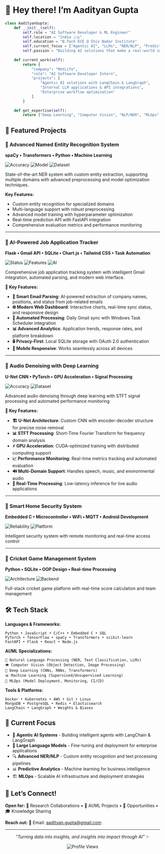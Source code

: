 # 👋 Hey there! I’m Aadityan Gupta

```python
class AadityanGupta:
    def __init__(self):
        self.role = "AI Software Developer & ML Engineer"
        self.location = "India 🇮🇳"
        self.education = "B.Tech ECE @ Shiv Nadar Institute"
        self.current_focus = ["Agentic AI", "LLMs", "NER/NLP", "Predictive Analytics"]
        self.passion = "Building AI solutions that make a real-world impact"
    
    def current_work(self):
        return {
            "company": "MetLife",
            "role": "AI Software Developer Intern", 
            "projects": [
                "Agentic AI solutions with LangChain & LangGraph",
                "Internal LLM applications & API integrations",
                "Enterprise workflow optimization"
            ]
        }
    
    def get_expertise(self):
        return ["Deep Learning", "Computer Vision", "NLP/NER", "MLOps", "Signal Processing"]
```

## 🚀 Featured Projects

### 🧠 Advanced Named Entity Recognition System

**spaCy • Transformers • Python • Machine Learning**

![Accuracy](https://img.shields.io/badge/F1_Score-94%25-brightgreen?style=for-the-badge)
![Model](https://img.shields.io/badge/Model-Custom_spaCy-blue?style=for-the-badge)
![Dataset](https://img.shields.io/badge/Dataset-Multi_Domain-orange?style=for-the-badge)

State-of-the-art NER system with custom entity extraction, supporting multiple domains with advanced preprocessing and model optimization techniques.

**Key Features:**

- Custom entity recognition for specialized domains
- Multi-language support with robust preprocessing
- Advanced model training with hyperparameter optimization
- Real-time prediction API with FastAPI integration
- Comprehensive evaluation metrics and performance monitoring

-----

### 🤖 AI-Powered Job Application Tracker

**Flask • Gmail API • SQLite • Chart.js • Tailwind CSS • Task Automation**

![Status](https://img.shields.io/badge/Status-Production_Ready-brightgreen?style=for-the-badge)
![Features](https://img.shields.io/badge/Features-Full_Stack-blue?style=for-the-badge)
![AI](https://img.shields.io/badge/AI-Smart_Parsing-orange?style=for-the-badge)

Comprehensive job application tracking system with intelligent Gmail integration, automated parsing, and modern web interface.

**🌟 Key Features:**

- **🧠 Smart Email Parsing**: AI-powered extraction of company names, positions, and status from job-related emails
- **🌐 Modern Web Dashboard**: Interactive charts, real-time sync status, and responsive design
- **🔄 Automated Processing**: Daily Gmail sync with Windows Task Scheduler integration
- **📊 Advanced Analytics**: Application trends, response rates, and platform breakdown
- **🔒 Privacy-First**: Local SQLite storage with OAuth 2.0 authentication
- **📱 Mobile Responsive**: Works seamlessly across all devices

 ------

### 🎵 Audio Denoising with Deep Learning

**U-Net CNN • PyTorch • GPU Acceleration • Signal Processing**

![Accuracy](https://img.shields.io/badge/Accuracy-88%25-brightgreen?style=for-the-badge)
![Dataset](https://img.shields.io/badge/Dataset-Voice_Bank_DEMAND-blue?style=for-the-badge)

Advanced audio denoising through deep learning with STFT signal processing and automated performance monitoring

**🎯 Key Features:**

- **🏗️ U-Net Architecture**: Custom CNN with encoder-decoder structure for precise noise removal
- **📊 STFT Processing**: Short-Time Fourier Transform for frequency domain analysis
- **⚡ GPU Acceleration**: CUDA-optimized training with distributed computing support
- **📈 Performance Monitoring**: Real-time metrics tracking and automated evaluation
- **🔊 Multi-Domain Support**: Handles speech, music, and environmental audio
- **📱 Real-Time Processing**: Low-latency inference for live audio applications


-----

### 🔐 Smart Home Security System

**Embedded C • Microcontroller • WiFi • MQTT • Android Development**

![Reliability](https://img.shields.io/badge/Reliability-100%25-brightgreen?style=for-the-badge)
![Platform](https://img.shields.io/badge/Platform-IoT-orange?style=for-the-badge)

Intelligent security system with remote monitoring and real-time access control

-----

### 🏏 Cricket Game Management System

**Python • SQLite • OOP Design • Real-time Processing**

![Architecture](https://img.shields.io/badge/Architecture-Scalable-blue?style=for-the-badge)
![Backend](https://img.shields.io/badge/Backend-Custom_Algorithms-green?style=for-the-badge)

Full-stack cricket game platform with real-time score calculation and team management

## 🛠️ Tech Stack

**Languages & Frameworks:**

```
Python • JavaScript • C/C++ • Embedded C • SQL
PyTorch • TensorFlow • spaCy • Transformers • scikit-learn
FastAPI • Flask • React • Node.js
```

**AI/ML Specializations:**

```
🤖 Natural Language Processing (NER, Text Classification, LLMs)
👁️ Computer Vision (Object Detection, Image Processing)
🧠 Deep Learning (CNNs, RNNs, Transformers)
📊 Machine Learning (Supervised/Unsupervised Learning)
🔧 MLOps (Model Deployment, Monitoring, CI/CD)
```

**Tools & Platforms:**

```
Docker • Kubernetes • AWS • Git • Linux
MongoDB • PostgreSQL • Redis • Elasticsearch
LangChain • LangGraph • Weights & Biases
```



## 🌟 Current Focus

- 🚀 **Agentic AI Systems** - Building intelligent agents with LangChain & LangGraph
- 🤖 **Large Language Models** - Fine-tuning and deployment for enterprise applications
- 🔍 **Advanced NER/NLP** - Custom entity recognition and text processing pipelines
- 📊 **Predictive Analytics** - Machine learning for business intelligence
- 🏗️ **MLOps** - Scalable AI infrastructure and deployment strategies

## 🤝 Let’s Connect!

**Open for:**
🔬 Research Collaborations • 🤖 AI/ML Projects • 💼 Opportunities • 🎓 Knowledge Sharing

**Reach out:**
📧 Email: [aadityan.gupta@gmail.com](mailto:aadityan.gupta@gmail.com)

-----

<div align="center">

*“Turning data into insights, and insights into impact through AI”* ✨

![Profile Views](https://komarev.com/ghpvc/?username=aadi611&label=Profile%20Views&color=0e75b6&style=flat)

</div>
